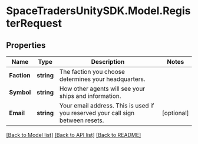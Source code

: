 # SpaceTradersUnitySDK.Model.RegisterRequest

## Properties

Name | Type | Description | Notes
------------ | ------------- | ------------- | -------------
**Faction** | **string** | The faction you choose determines your headquarters. | 
**Symbol** | **string** | How other agents will see your ships and information. | 
**Email** | **string** | Your email address. This is used if you reserved your call sign between resets. | [optional] 

[[Back to Model list]](../README.md#documentation-for-models) [[Back to API list]](../README.md#documentation-for-api-endpoints) [[Back to README]](../README.md)

